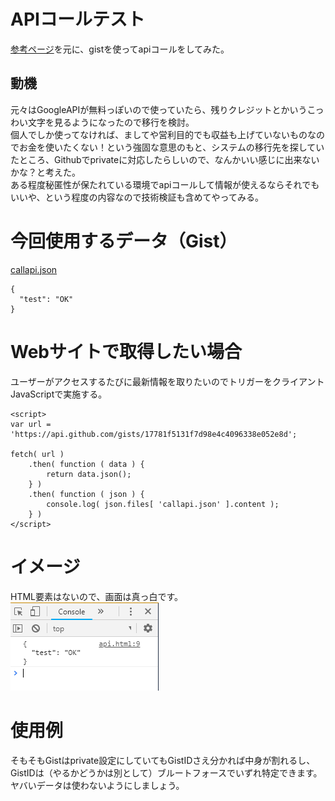 # APIコールテスト
[参考ページ](https://qiita.com/ykhirao/items/a41322085ab55837b88e#その他)を元に、gistを使ってapiコールをしてみた。

## 動機
元々はGoogleAPIが無料っぽいので使っていたら、残りクレジットとかいうこっわい文字を見るようになったので移行を検討。  
個人でしか使ってなければ、ましてや営利目的でも収益も上げていないものなのでお金を使いたくない！という強固な意思のもと、システムの移行先を探していたところ、Githubでprivateに対応したらしいので、なんかいい感じに出来ないかな？と考えた。  
ある程度秘匿性が保たれている環境でapiコールして情報が使えるならそれでもいいや、という程度の内容なので技術検証も含めてやってみる。

# 今回使用するデータ（Gist）
[callapi.json](https://gist.github.com/nomurayawork/17781f5131f7d98e4c4096338e052e8d)

    {
      "test": "OK"
    }

# Webサイトで取得したい場合
ユーザーがアクセスするたびに最新情報を取りたいのでトリガーをクライアントJavaScriptで実施する。  

    <script>  
    var url = 'https://api.github.com/gists/17781f5131f7d98e4c4096338e052e8d';  
    
    fetch( url )  
        .then( function ( data ) {  
            return data.json();  
        } )  
        .then( function ( json ) {  
            console.log( json.files[ 'callapi.json' ].content );  
        } )
    </script>

# イメージ
HTML要素はないので、画面は真っ白です。  
![ブラウザで開いた画面](reserve.png)

# 使用例
そもそもGistはprivate設定にしていてもGistIDさえ分かれば中身が割れるし、GistIDは（やるかどうかは別として）ブルートフォースでいずれ特定できます。  
ヤバいデータは使わないようにしましょう。
